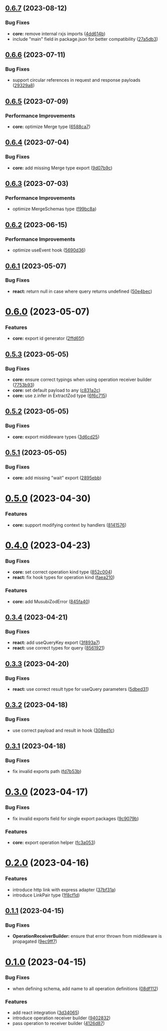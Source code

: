 ## [0.6.7](https://github.com/TheUnderScorer/musubi/compare/react-v0.6.6...react-v0.6.7) (2023-08-12)


### Bug Fixes

* **core:** remove internal rxjs imports ([4dd614b](https://github.com/TheUnderScorer/musubi/commit/4dd614bc9d686f3844bd251f20178cb9894e1671))
* include "main" field in package.json for better compatibility ([27a5db3](https://github.com/TheUnderScorer/musubi/commit/27a5db3e03d56e309c0a75dd31f4a21261993769))

## [0.6.6](https://github.com/TheUnderScorer/musubi/compare/react-v0.6.5...react-v0.6.6) (2023-07-11)


### Bug Fixes

* support circular references in request and response payloads ([29329a8](https://github.com/TheUnderScorer/musubi/commit/29329a8981b33479897de8628d0132c4dc40b320))

## [0.6.5](https://github.com/TheUnderScorer/musubi/compare/react-v0.6.4...react-v0.6.5) (2023-07-09)


### Performance Improvements

* **core:** optimize Merge type ([6588ca7](https://github.com/TheUnderScorer/musubi/commit/6588ca77b72a39f50ef1e7cf6e3b365ba7340982))

## [0.6.4](https://github.com/TheUnderScorer/musubi/compare/react-v0.6.3...react-v0.6.4) (2023-07-04)


### Bug Fixes

* **core:** add missing Merge type export ([9d07b9c](https://github.com/TheUnderScorer/musubi/commit/9d07b9c32a22262cf380814f1e8b54eda7eb58d2))

## [0.6.3](https://github.com/TheUnderScorer/musubi/compare/react-v0.6.2...react-v0.6.3) (2023-07-03)


### Performance Improvements

* optimize MergeSchemas type ([f99bc8a](https://github.com/TheUnderScorer/musubi/commit/f99bc8a309f8130a8a9d281d17cda76d1b43a021))

## [0.6.2](https://github.com/TheUnderScorer/musubi/compare/react-v0.6.1...react-v0.6.2) (2023-06-15)


### Performance Improvements

* optimize useEvent hook ([5690d36](https://github.com/TheUnderScorer/musubi/commit/5690d36c80ab7d9f7ef4d0469a27f4b705560ee2))

## [0.6.1](https://github.com/TheUnderScorer/musubi/compare/react-v0.6.0...react-v0.6.1) (2023-05-07)


### Bug Fixes

* **react:** return null in case where query returns undefined ([50e4bec](https://github.com/TheUnderScorer/musubi/commit/50e4bec9ff2cb2f6010533872137397e4e3700c0))

# [0.6.0](https://github.com/TheUnderScorer/musubi/compare/react-v0.5.3...react-v0.6.0) (2023-05-07)


### Features

* **core:** export id generator ([2ffd65f](https://github.com/TheUnderScorer/musubi/commit/2ffd65f190e1b987d14c38ef67cae318aca9d58c))

## [0.5.3](https://github.com/TheUnderScorer/musubi/compare/react-v0.5.2...react-v0.5.3) (2023-05-05)


### Bug Fixes

* **core:** ensure correct typings when using operation receiver builder ([7753b93](https://github.com/TheUnderScorer/musubi/commit/7753b93c40b36a4589a2922dc8bad0dac2c28a11))
* **core:** set default payload to any ([c831a2c](https://github.com/TheUnderScorer/musubi/commit/c831a2c6e85aeb8afef2015dbbbd871008d48c64))
* **core:** use z.infer in ExtractZod type ([6f6c715](https://github.com/TheUnderScorer/musubi/commit/6f6c715f5fed461f40025310faaa014e178993aa))

## [0.5.2](https://github.com/TheUnderScorer/musubi/compare/react-v0.5.1...react-v0.5.2) (2023-05-05)


### Bug Fixes

* **core:** export middleware types ([3d6cd25](https://github.com/TheUnderScorer/musubi/commit/3d6cd250cf4ccf389dcda8164cae8fcfb52b6410))

## [0.5.1](https://github.com/TheUnderScorer/musubi/compare/react-v0.5.0...react-v0.5.1) (2023-05-05)


### Bug Fixes

* **core:** add missing "wait" export ([2895ebb](https://github.com/TheUnderScorer/musubi/commit/2895ebb381d49dfc02277f4ee5ecd100aabe660a))

# [0.5.0](https://github.com/TheUnderScorer/musubi/compare/react-v0.4.0...react-v0.5.0) (2023-04-30)


### Features

* **core:** support modifying context by handlers ([8141576](https://github.com/TheUnderScorer/musubi/commit/8141576997da59d6cd519f901a921c133607931e))

# [0.4.0](https://github.com/TheUnderScorer/musubi/compare/react-v0.3.4...react-v0.4.0) (2023-04-23)


### Bug Fixes

* **core:** set correct operation kind type ([852c004](https://github.com/TheUnderScorer/musubi/commit/852c0049bd5e70fedaa8ff8ae0650d276c5c9f28))
* **react:** fix hook types for operation kind ([faea210](https://github.com/TheUnderScorer/musubi/commit/faea210fd2b02cea469745e2d0a7e7ceeb4e38bd))


### Features

* **core:** add MusubiZodError ([845fa40](https://github.com/TheUnderScorer/musubi/commit/845fa4007454fae3b1f45f2eb43bd126a1b06574))

## [0.3.4](https://github.com/TheUnderScorer/musubi/compare/react-v0.3.3...react-v0.3.4) (2023-04-21)


### Bug Fixes

* **react:** add useQueryKey export ([3f893a7](https://github.com/TheUnderScorer/musubi/commit/3f893a7ecb4a8e6bc9344dad78b0d5f6035b9ee9))
* **react:** use correct types for query ([8561921](https://github.com/TheUnderScorer/musubi/commit/856192163feb07a17f2c4f57f8b234812982a544))

## [0.3.3](https://github.com/TheUnderScorer/musubi/compare/react-v0.3.2...react-v0.3.3) (2023-04-20)


### Bug Fixes

* **react:** use correct result type for useQuery parameters ([5dbed31](https://github.com/TheUnderScorer/musubi/commit/5dbed31635386465d1b26bb6e89b287167f51ac9))

## [0.3.2](https://github.com/TheUnderScorer/musubi/compare/react-v0.3.1...react-v0.3.2) (2023-04-18)


### Bug Fixes

* use correct payload and result in hook ([308ed1c](https://github.com/TheUnderScorer/musubi/commit/308ed1c53307ce6367e9f7fb0e370cfeccb4340b))

## [0.3.1](https://github.com/TheUnderScorer/musubi/compare/react-v0.3.0...react-v0.3.1) (2023-04-18)


### Bug Fixes

* fix invalid exports path ([fd7b53b](https://github.com/TheUnderScorer/musubi/commit/fd7b53be9c5e9f02d295f8584001a3b637ea733e))

# [0.3.0](https://github.com/TheUnderScorer/musubi/compare/react-v0.2.0...react-v0.3.0) (2023-04-17)


### Bug Fixes

* fix invalid exports field for single export packages ([9c9079b](https://github.com/TheUnderScorer/musubi/commit/9c9079b6a31b840307e67ba1ea21a9142b778470))


### Features

* **core:** export operation helper ([fc3a053](https://github.com/TheUnderScorer/musubi/commit/fc3a0531bcf212c1f675c23e309777dc6fb14f16))

# [0.2.0](https://github.com/TheUnderScorer/musubi/compare/react-v0.1.1...react-v0.2.0) (2023-04-16)


### Features

* introduce http link with express adapter ([37bf31a](https://github.com/TheUnderScorer/musubi/commit/37bf31ac14229944233ec18f55e3df3deb41596e))
* introduce LinkPair type ([1f8cf1d](https://github.com/TheUnderScorer/musubi/commit/1f8cf1d65c533f17eee7de905a23629f3731f0ec))

## [0.1.1](https://github.com/TheUnderScorer/musubi/compare/react-v0.1.0...react-v0.1.1) (2023-04-15)


### Bug Fixes

* **OperationReceiverBuilder:** ensure that error thrown from middleware is propagated ([9ec9ff7](https://github.com/TheUnderScorer/musubi/commit/9ec9ff7b29a49d36ed8590c2ec7de46cddbf8cdc))

# [0.1.0](https://github.com/TheUnderScorer/musubi/compare/react-v0.0.1...react-v0.1.0) (2023-04-15)


### Bug Fixes

* when defining schema, add name to all operation definitions ([08df112](https://github.com/TheUnderScorer/musubi/commit/08df112caffe6a2d4c13e65416c81178d4c1acb7))


### Features

* add react integration ([3d34065](https://github.com/TheUnderScorer/musubi/commit/3d34065c360633bbc5915779d4f2da26caadcfa0))
* introduce operation receiver builder ([9402832](https://github.com/TheUnderScorer/musubi/commit/9402832f88505f119397a5f310764e92162069b0))
* pass operation to receiver builder ([4126d87](https://github.com/TheUnderScorer/musubi/commit/4126d87e11be4064ef01731431e9024355fdf0a3))
